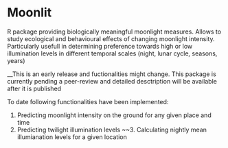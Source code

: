 # Moonlit

R package providing biologically meaningful moonlight measures. Allows to study ecological and behavioural effects of changing moonlight intensity.
Particularly usefull in determining preference towards high or low illumination levels in different temporal scales (night, lunar cycle, seasons, years)


__This is an early release  and fuctionalities might change. This package is currently pending a peer-review and detailed desctription will be available after it is published


To date following functionalities have been implemented:

1. Predicting moonlight intensity on the ground for any given place and time
2. Predicting twilight illumination levels
~~3. Calculating nightly mean illumianation levels for a given location
